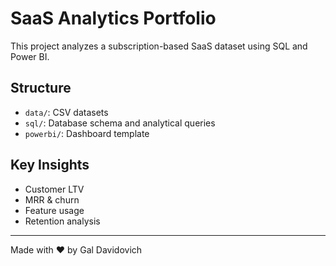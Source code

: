 # SaaS Analytics Portfolio

This project analyzes a subscription-based SaaS dataset using SQL and Power BI.

## Structure
- `data/`: CSV datasets
- `sql/`: Database schema and analytical queries
- `powerbi/`: Dashboard template

## Key Insights
- Customer LTV
- MRR & churn
- Feature usage
- Retention analysis

---
Made with ❤️ by Gal Davidovich